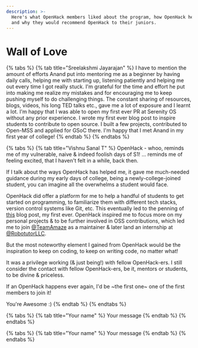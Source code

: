 ```yaml
---
description: >-
  Here's what OpenHack members liked about the program, how OpenHack helped them
  and why they would recommend OpenHack to their juniors.
---
```


# Wall of Love

{% tabs %}
{% tab title="Sreelakshmi Jayarajan" %}
I have to mention the amount of efforts Anand put into mentoring me as a beginner by having daily calls, helping me with starting up, listening patiently and helping me out every time I got really stuck. I'm grateful for the time and effort he put into making me realize my mistakes and for encouraging me to keep pushing myself to do challenging things. The constant sharing of resources, blogs, videos, his long TED talks etc., gave me a lot of exposure and I learnt a lot. I'm happy that I was able to open my first ever PR at Serenity OS without any prior experience. I wrote my first ever blog post to inspire students to contribute to open source. I built a few projects, contributed to Open-MSS⁠ and applied for GSoC there. I'm happy that I met Anand in my first year of college!
{% endtab %}
{% endtabs %}

{% tabs %}
{% tab title="Vishnu Sanal T" %}
OpenHack - whoo, reminds me of my vulnerable, naive & indeed foolish days of S1! ... reminds me of feeling excited, that I haven't felt in a while, back then.

If I talk about the ways OpenHack has helped me, it gave me much-needed guidance during my early days of college, being a newly-college-joined student, you can imagine all the overwhelms a student would face.

OpenHack did offer a platform for me to help a handful of students to get started on programming, to familiarize them with different tech stacks, version control systems like Git, etc. This eventually led to the penning of [this](https://dev.to/vishnusanal/getting-started-with-software-engineering-as-a-freshman-1007) blog post, my first ever. OpenHack inspired me to focus more on my personal projects & to be further involved in OSS contributions, which led me to join [@TeamAmaze](https://github.com/TeamAmaze/) as a maintainer & later land an internship at [@RobotutorLLC](https://github.com/RobotutorLLC).

But the most noteworthy element I gained from OpenHack would be the inspiration to keep on coding, to keep on writing code, no matter what!

It was a privilege working (& just being!) with fellow OpenHack-ers. I still consider the contact with fellow OpenHack-ers, be it, mentors or students, to be divine & priceless.

If an OpenHack happens ever again, I'd be ~the first one~ one of the first members to join it!

You're Awesome :)
{% endtab %}
{% endtabs %}

{% tabs %}
{% tab title="Your name" %}
Your message
{% endtab %}
{% endtabs %}

{% tabs %}
{% tab title="Your name" %}
Your message
{% endtab %}
{% endtabs %}
